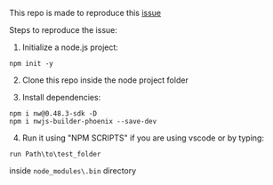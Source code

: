 This repo is made to reproduce this [issue](https://github.com/tensorflow/tfjs/issues/4189)

Steps to reproduce the issue:

1) Initialize a node.js project:
```
npm init -y
```

2) Clone this repo inside the node project folder

3) Install dependencies:
```
npm i nw@0.48.3-sdk -D
npm i nwjs-builder-phoenix --save-dev
```

4) Run it using "NPM SCRIPTS" if you are using vscode or by typing:
```
run Path\to\test_folder
```
inside `node_modules\.bin` directory


